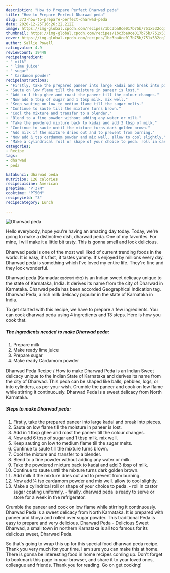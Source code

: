 ```yaml
---
description: "How to Prepare Perfect Dharwad peda"
title: "How to Prepare Perfect Dharwad peda"
slug: 373-how-to-prepare-perfect-dharwad-peda
date: 2020-12-25T16:26:22.212Z
image: https://img-global.cpcdn.com/recipes/1bc3ba0ce017b75b/751x532cq70/dharwad-peda-recipe-main-photo.jpg
thumbnail: https://img-global.cpcdn.com/recipes/1bc3ba0ce017b75b/751x532cq70/dharwad-peda-recipe-main-photo.jpg
cover: https://img-global.cpcdn.com/recipes/1bc3ba0ce017b75b/751x532cq70/dharwad-peda-recipe-main-photo.jpg
author: Sallie Powell
ratingvalue: 4.9
reviewcount: 19448
recipeingredient:
- " milk"
- " lime juice"
- " sugar"
- " Cardamom powder"
recipeinstructions:
- "Firstly, take the prepared paneer into large kadai and break into pieces."
- "Saute on low flame till the moisture in paneer is lost."
- "Add in 1 tbsp ghee and roast the paneer till the colour changes."
- "Now add 6 tbsp of sugar and 1 tbsp milk. mix well."
- "Keep sauting on low to medium flame till the sugar melts."
- "Continue to saute till the mixture turns brown."
- "Cool the mixture and transfer to a blender."
- "Blend to a fine powder without adding any water or milk."
- "Take the powdered mixture back to kadai and add 3 tbsp of milk."
- "Continue to saute until the mixture turns dark golden brown."
- "Add milk if the mixture dries out and to prevent from burning."
- "Now add ¼ tsp cardamom powder and mix well. allow to cool slightly."
- "Make a cylindrical roll or shape of your choice to peda. roll in castor sugar coating uniformly. finally, dharwad peda is ready to serve or store for a week in the refrigerator."
categories:
- Recipe
tags:
- dharwad
- peda

katakunci: dharwad peda 
nutrition: 126 calories
recipecuisine: American
preptime: "PT37M"
cooktime: "PT50M"
recipeyield: "3"
recipecategory: Lunch

---
```



![Dharwad peda](https://img-global.cpcdn.com/recipes/1bc3ba0ce017b75b/751x532cq70/dharwad-peda-recipe-main-photo.jpg)

Hello everybody, hope you're having an amazing day today. Today, we're going to make a distinctive dish, dharwad peda. One of my favorites. For mine, I will make it a little bit tasty. This is gonna smell and look delicious.

Dharwad peda is one of the most well liked of current trending foods in the world. It is easy, it's fast, it tastes yummy. It's enjoyed by millions every day. Dharwad peda is something which I've loved my entire life. They're fine and they look wonderful.

Dharwad peda (Kannada: ಧಾರವಾಡ ಪೇಡ) is an Indian sweet delicacy unique to the state of Karnataka, India. It derives its name from the city of Dharwad in Karnataka. Dharwad peda has been accorded Geographical Indication tag. Dharwad Peda, a rich milk delicacy popular in the state of Karnataka in India.


To get started with this recipe, we have to prepare a few ingredients. You can cook dharwad peda using 4 ingredients and 13 steps. Here is how you cook that.

<!--inarticleads1-->

##### The ingredients needed to make Dharwad peda:

1. Prepare  milk
1. Make ready  lime juice
1. Prepare  sugar
1. Make ready  Cardamom powder


Dharwad Peda Recipe / How to make Dharwad Peda is an Indian Sweet delicacy unique to the Indian State of Karnataka and derives its name from the city of Dharwad. This peda can be shaped like balls, pebbles, logs, or into cylinders, as per your wish. Crumble the paneer and cook on low flame while stirring it continuously. Dharwad Peda is a sweet delicacy from North Karnataka. 

<!--inarticleads2-->

##### Steps to make Dharwad peda:

1. Firstly, take the prepared paneer into large kadai and break into pieces.
1. Saute on low flame till the moisture in paneer is lost.
1. Add in 1 tbsp ghee and roast the paneer till the colour changes.
1. Now add 6 tbsp of sugar and 1 tbsp milk. mix well.
1. Keep sauting on low to medium flame till the sugar melts.
1. Continue to saute till the mixture turns brown.
1. Cool the mixture and transfer to a blender.
1. Blend to a fine powder without adding any water or milk.
1. Take the powdered mixture back to kadai and add 3 tbsp of milk.
1. Continue to saute until the mixture turns dark golden brown.
1. Add milk if the mixture dries out and to prevent from burning.
1. Now add ¼ tsp cardamom powder and mix well. allow to cool slightly.
1. Make a cylindrical roll or shape of your choice to peda. - roll in castor sugar coating uniformly. - finally, dharwad peda is ready to serve or store for a week in the refrigerator.


Crumble the paneer and cook on low flame while stirring it continuously. Dharwad Peda is a sweet delicacy from North Karnataka. It is prepared with paneer and khoya and rolled over sugar powder. This traditional Peda is easy to prepare and very delicious. Dharwad Peda - Delicious Sweet Dharwad, a small town in northern Karnataka is all too famous for its delicious sweet, Dharwad Peda. 

So that's going to wrap this up for this special food dharwad peda recipe. Thank you very much for your time. I am sure you can make this at home. There is gonna be interesting food in home recipes coming up. Don't forget to bookmark this page in your browser, and share it to your loved ones, colleague and friends. Thank you for reading. Go on get cooking!
